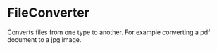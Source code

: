 # FileConverter
Converts files from one type to another. For example converting a pdf document to a jpg image.
